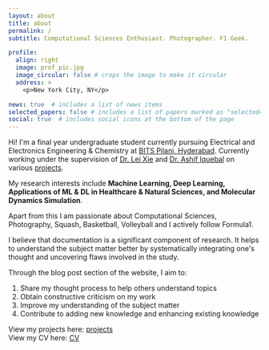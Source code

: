 ```yaml
---
layout: about
title: about
permalink: /
subtitle: Computational Sciences Enthusiast. Photographer. F1 Geek.

profile:
  align: right
  image: prof_pic.jpg
  image_circular: false # crops the image to make it circular
  address: >
    <p>New York City, NY</p>

news: true  # includes a list of news items
selected_papers: false # includes a list of papers marked as "selected={true}"
social: true  # includes social icons at the bottom of the page
---
```


Hi! I'm a final year undergraduate student currently pursuing Electrical and Electronics Engineering & Chemistry at [BITS Pilani, Hyderabad](https://www.bits-pilani.ac.in/hyderabad/). Currently working under the supervision of [Dr. Lei Xie](http://compsci.hunter.cuny.edu/~leixie/) and [Dr. Ashif Iquebal](https://sites.google.com/view/ashif-iquebal/) on various [projects](https://amiteshbadkul.github.io/projects/).

My research interests include **Machine Learning, Deep Learning, Applications of ML & DL in Healthcare & Natural Sciences, and Molecular Dynamics Simulation**.

Apart from this I am passionate about Computational Sciences, Photography, Squash, Basketball, Volleyball and I actively follow Formula1. <br />

I believe that documentation is a significant component of research. It helps to understand the subject matter better by systematically integrating one's thought and uncovering flaws involved in the study.

Through the blog post section of the website, I aim to:
1. Share my thought process to help others understand topics
2. Obtain constructive criticism on my work
3. Improve my understanding of the subject matter
4. Contribute to adding new knowledge and enhancing existing knowledge


View my projects here: [projects](https://amiteshbadkul.github.io/projects/)<br />
View my CV here: [CV](https://amiteshbadkul.github.io/cv/)<br />
